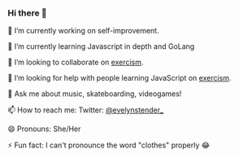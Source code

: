 ### Hi there 👋


🔭 I’m currently working on self-improvement.

🌱 I’m currently learning Javascript in depth and GoLang

👯 I’m looking to collaborate on [exercism](https://github.com/exercism).

🤔 I’m looking for help with people learning JavaScript on [exercism](https://github.com/exercism).

💬 Ask me about music, skateboarding, videogames!

📫 How to reach me: Twitter: [@evelynstender_](https://twitter.com/evelynstender_)

😄 Pronouns: She/Her 

⚡ Fun fact: I can't pronounce the word "clothes" properly 😂
